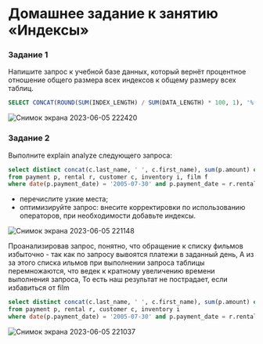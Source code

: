# Домашнее задание к занятию «Индексы»



### Задание 1

Напишите запрос к учебной базе данных, который вернёт процентное отношение общего размера всех индексов к общему размеру всех таблиц.

```sql
SELECT CONCAT(ROUND(SUM(INDEX_LENGTH) / SUM(DATA_LENGTH) * 100, 1), '%') FROM information_schema.TABLES
```

![Снимок экрана 2023-06-05 222420](https://github.com/AlexanderM33/sdb-homeworks/assets/122460278/8e0a2e12-17df-4e3e-9a49-4fe944406ded)


### Задание 2

Выполните explain analyze следующего запроса:
```sql
select distinct concat(c.last_name, ' ', c.first_name), sum(p.amount) over (partition by c.customer_id, f.title)
from payment p, rental r, customer c, inventory i, film f
where date(p.payment_date) = '2005-07-30' and p.payment_date = r.rental_date and r.customer_id = c.customer_id and i.inventory_id = r.inventory_id
```
- перечислите узкие места;
- оптимизируйте запрос: внесите корректировки по использованию операторов, при необходимости добавьте индексы.

![Снимок экрана 2023-06-05 221148](https://github.com/AlexanderM33/sdb-homeworks/assets/122460278/fcece505-58da-4d20-a7e0-a1c837348a87)

Проанализировав запрос, понятно, что обращение к списку фильмов избыточно  - так как по запросу вывоятся платежи в заданный день, А из за этого списка ильмов при выполнении запроса таблицы перемножаются, что ведек к кратному увеличению времени выполнения запроса, То есть наш результат не пострадает, если избавиться от film

```sql
select distinct concat(c.last_name, ' ', c.first_name), sum(p.amount) over (partition by c.customer_id)
from payment p, rental r, customer c, inventory i
where date(p.payment_date) = '2005-07-30' and p.payment_date = r.rental_date and r.customer_id = c.customer_id and i.inventory_id = r.inventory_id
```
![Снимок экрана 2023-06-05 221037](https://github.com/AlexanderM33/sdb-homeworks/assets/122460278/63b587dc-0279-4868-950d-b19988e03957)

